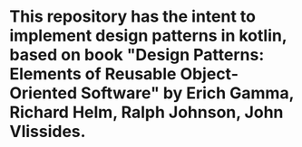 # This repository has the intent to implement design patterns in kotlin, based on book "Design Patterns: Elements of Reusable Object-Oriented Software" by Erich Gamma, Richard Helm, Ralph Johnson, John Vlissides.